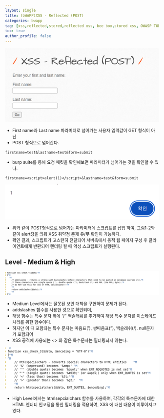 ```yaml
---
layout: single
title: (bWAPP)XSS - Reflected (POST)
categories: bwapp
tag: [xss,reflected,stored,reflected xss, bee box,stored xss, OWASP TOP 10, OWASP, bwapp, dom xss]
toc: true
author_profile: false
---
```


![그림 1-1](/assets/image/bwapp/xss/Reflected%20(POST)-archive/image.png)
- First name과 Last name 파라미터로 넘어가는 사용자 입력값이 GET 형식이 아닌
- POST 형식으로 넘어간다.

```shell
firstname=test&lastname=test&form=submit
```

- burp suite를 통해 요청 패킷을 확인해보면 파라미터가 넘어가는 것을 확인할 수 있다.

```shell
firstname=<script>alert(1)</script>&lastname=test&form=submit
```

![그림 1-2](/assets/image/bwapp/xss/Reflected%20(POST)-archive/image-1.png)
- 위와 같이 POST형식으로 넘어가는 파라미터에 스크립트를 삽입 하여, 그림1-2와 같이 alert창을 띄워 XSS 취약점 존재 유/무 확인이 가능하다.
- 확인 결과, 스크립트가 고스란히 전달되어 서버측에서 동적 웹 페이지 구성 후 클라이언트에게 반환되어 렌더링 될 때 악성 스크립트가 실행된다.

## Level - Medium & High

![그림 1-3](/assets/image/bwapp/xss/Reflected%20(POST)-archive/image-2.png)
- Medium Level에서는 잘못된 보안 대책을 구현하여 문제가 된다.
- addslashes 함수를 사용한 것으로 확인되며,
- 해당 함수는 특수 문자 앞에 “/” 백슬래쉬를 추가하여 해당 특수 문자를 이스케이프 처리를 위한 함수이다.
- 하지만 이 때 포함되는 특수 문자는 따옴표(’), 쌍따옴표(”), 백슬래쉬(/). null문자 가 포함되어
- XSS 공격에 사용되는 <> 와 같은 특수문자는 필터링되지 않는다.

![그림 1-4](/assets/image/bwapp/xss/Reflected%20(POST)-archive/image-3.png)
- High Level에서는 htmlsepcialchars 함수를 사용하여, 각각의 특수문자에 대한 HTML 엔터티 인코딩을 통한 필터링을 적용하여, XSS 에 대한 대응이 이루어지고 있다.